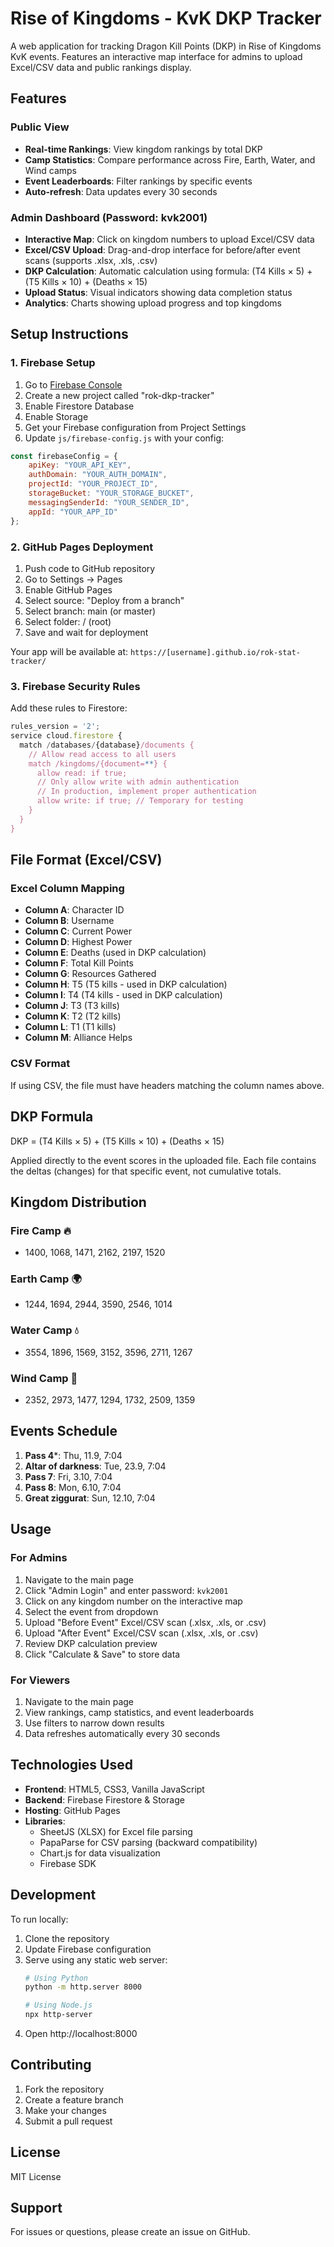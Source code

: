 # Rise of Kingdoms - KvK DKP Tracker

A web application for tracking Dragon Kill Points (DKP) in Rise of Kingdoms KvK events. Features an interactive map interface for admins to upload Excel/CSV data and public rankings display.

## Features

### Public View
- **Real-time Rankings**: View kingdom rankings by total DKP
- **Camp Statistics**: Compare performance across Fire, Earth, Water, and Wind camps
- **Event Leaderboards**: Filter rankings by specific events
- **Auto-refresh**: Data updates every 30 seconds

### Admin Dashboard (Password: kvk2001)
- **Interactive Map**: Click on kingdom numbers to upload Excel/CSV data
- **Excel/CSV Upload**: Drag-and-drop interface for before/after event scans (supports .xlsx, .xls, .csv)
- **DKP Calculation**: Automatic calculation using formula: (T4 Kills × 5) + (T5 Kills × 10) + (Deaths × 15)
- **Upload Status**: Visual indicators showing data completion status
- **Analytics**: Charts showing upload progress and top kingdoms

## Setup Instructions

### 1. Firebase Setup

1. Go to [Firebase Console](https://console.firebase.google.com/)
2. Create a new project called "rok-dkp-tracker"
3. Enable Firestore Database
4. Enable Storage
5. Get your Firebase configuration from Project Settings
6. Update `js/firebase-config.js` with your config:

```javascript
const firebaseConfig = {
    apiKey: "YOUR_API_KEY",
    authDomain: "YOUR_AUTH_DOMAIN",
    projectId: "YOUR_PROJECT_ID",
    storageBucket: "YOUR_STORAGE_BUCKET",
    messagingSenderId: "YOUR_SENDER_ID",
    appId: "YOUR_APP_ID"
};
```

### 2. GitHub Pages Deployment

1. Push code to GitHub repository
2. Go to Settings → Pages
3. Enable GitHub Pages
4. Select source: "Deploy from a branch"
5. Select branch: main (or master)
6. Select folder: / (root)
7. Save and wait for deployment

Your app will be available at: `https://[username].github.io/rok-stat-tracker/`

### 3. Firebase Security Rules

Add these rules to Firestore:

```javascript
rules_version = '2';
service cloud.firestore {
  match /databases/{database}/documents {
    // Allow read access to all users
    match /kingdoms/{document=**} {
      allow read: if true;
      // Only allow write with admin authentication
      // In production, implement proper authentication
      allow write: if true; // Temporary for testing
    }
  }
}
```

## File Format (Excel/CSV)

### Excel Column Mapping
- **Column A**: Character ID
- **Column B**: Username
- **Column C**: Current Power
- **Column D**: Highest Power
- **Column E**: Deaths (used in DKP calculation)
- **Column F**: Total Kill Points
- **Column G**: Resources Gathered
- **Column H**: T5 (T5 kills - used in DKP calculation)
- **Column I**: T4 (T4 kills - used in DKP calculation)
- **Column J**: T3 (T3 kills)
- **Column K**: T2 (T2 kills)
- **Column L**: T1 (T1 kills)
- **Column M**: Alliance Helps

### CSV Format
If using CSV, the file must have headers matching the column names above.

## DKP Formula
DKP = (T4 Kills × 5) + (T5 Kills × 10) + (Deaths × 15)

Applied directly to the event scores in the uploaded file. Each file contains the deltas (changes) for that specific event, not cumulative totals.

## Kingdom Distribution

### Fire Camp 🔥
- 1400, 1068, 1471, 2162, 2197, 1520

### Earth Camp 🌍
- 1244, 1694, 2944, 3590, 2546, 1014

### Water Camp 💧
- 3554, 1896, 1569, 3152, 3596, 2711, 1267

### Wind Camp 💨
- 2352, 2973, 1477, 1294, 1732, 2509, 1359

## Events Schedule

1. **Pass 4***: Thu, 11.9, 7:04
2. **Altar of darkness**: Tue, 23.9, 7:04
3. **Pass 7**: Fri, 3.10, 7:04
4. **Pass 8**: Mon, 6.10, 7:04
5. **Great ziggurat**: Sun, 12.10, 7:04

## Usage

### For Admins

1. Navigate to the main page
2. Click "Admin Login" and enter password: `kvk2001`
3. Click on any kingdom number on the interactive map
4. Select the event from dropdown
5. Upload "Before Event" Excel/CSV scan (.xlsx, .xls, or .csv)
6. Upload "After Event" Excel/CSV scan (.xlsx, .xls, or .csv)
7. Review DKP calculation preview
8. Click "Calculate & Save" to store data

### For Viewers

1. Navigate to the main page
2. View rankings, camp statistics, and event leaderboards
3. Use filters to narrow down results
4. Data refreshes automatically every 30 seconds

## Technologies Used

- **Frontend**: HTML5, CSS3, Vanilla JavaScript
- **Backend**: Firebase Firestore & Storage
- **Hosting**: GitHub Pages
- **Libraries**: 
  - SheetJS (XLSX) for Excel file parsing
  - PapaParse for CSV parsing (backward compatibility)
  - Chart.js for data visualization
  - Firebase SDK

## Development

To run locally:

1. Clone the repository
2. Update Firebase configuration
3. Serve using any static web server:
   ```bash
   # Using Python
   python -m http.server 8000
   
   # Using Node.js
   npx http-server
   ```
4. Open http://localhost:8000

## Contributing

1. Fork the repository
2. Create a feature branch
3. Make your changes
4. Submit a pull request

## License

MIT License

## Support

For issues or questions, please create an issue on GitHub.